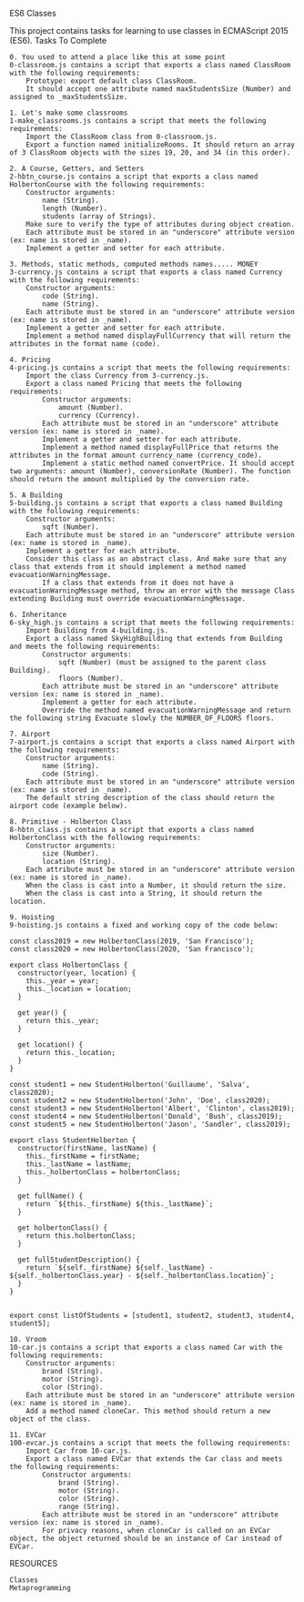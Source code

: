 ES6 Classes

This project contains tasks for learning to use classes in ECMAScript 2015 (ES6).
Tasks To Complete

    0. You used to attend a place like this at some point
    0-classroom.js contains a script that exports a class named ClassRoom with the following requirements:
        Prototype: export default class ClassRoom.
        It should accept one attribute named maxStudentsSize (Number) and assigned to _maxStudentsSize.

    1. Let's make some classrooms
    1-make_classrooms.js contains a script that meets the following requirements:
        Import the ClassRoom class from 0-classroom.js.
        Export a function named initializeRooms. It should return an array of 3 ClassRoom objects with the sizes 19, 20, and 34 (in this order).

    2. A Course, Getters, and Setters
    2-hbtn_course.js contains a script that exports a class named HolbertonCourse with the following requirements:
        Constructor arguments:
            name (String).
            length (Number).
            students (array of Strings).
        Make sure to verify the type of attributes during object creation.
        Each attribute must be stored in an "underscore" attribute version (ex: name is stored in _name).
        Implement a getter and setter for each attribute.

    3. Methods, static methods, computed methods names..... MONEY
    3-currency.js contains a script that exports a class named Currency with the following requirements:
        Constructor arguments:
            code (String).
            name (String).
        Each attribute must be stored in an "underscore" attribute version (ex: name is stored in _name).
        Implement a getter and setter for each attribute.
        Implement a method named displayFullCurrency that will return the attributes in the format name (code).

    4. Pricing
    4-pricing.js contains a script that meets the following requirements:
        Import the class Currency from 3-currency.js.
        Export a class named Pricing that meets the following requirements:
            Constructor arguments:
                amount (Number).
                currency (Currency).
            Each attribute must be stored in an "underscore" attribute version (ex: name is stored in _name).
            Implement a getter and setter for each attribute.
            Implement a method named displayFullPrice that returns the attributes in the format amount currency_name (currency_code).
            Implement a static method named convertPrice. It should accept two arguments: amount (Number), conversionRate (Number). The function should return the amount multiplied by the conversion rate.

    5. A Building
    5-building.js contains a script that exports a class named Building with the following requirements:
        Constructor arguments:
            sqft (Number).
        Each attribute must be stored in an "underscore" attribute version (ex: name is stored in _name).
        Implement a getter for each attribute.
        Consider this class as an abstract class. And make sure that any class that extends from it should implement a method named evacuationWarningMessage.
            If a class that extends from it does not have a evacuationWarningMessage method, throw an error with the message Class extending Building must override evacuationWarningMessage.

    6. Inheritance
    6-sky_high.js contains a script that meets the following requirements:
        Import Building from 4-building.js.
        Export a class named SkyHighBuilding that extends from Building and meets the following requirements:
            Constructor arguments:
                sqft (Number) (must be assigned to the parent class Building).
                floors (Number).
            Each attribute must be stored in an "underscore" attribute version (ex: name is stored in _name).
            Implement a getter for each attribute.
            Override the method named evacuationWarningMessage and return the following string Evacuate slowly the NUMBER_OF_FLOORS floors.

    7. Airport
    7-airport.js contains a script that exports a class named Airport with the following requirements:
        Constructor arguments:
            name (String).
            code (String).
        Each attribute must be stored in an "underscore" attribute version (ex: name is stored in _name).
        The default string description of the class should return the airport code (example below).

    8. Primitive - Holberton Class
    8-hbtn_class.js contains a script that exports a class named HolbertonClass with the following requirements:
        Constructor arguments:
            size (Number).
            location (String).
        Each attribute must be stored in an "underscore" attribute version (ex: name is stored in _name).
        When the class is cast into a Number, it should return the size.
        When the class is cast into a String, it should return the location.

    9. Hoisting
    9-hoisting.js contains a fixed and working copy of the code below:

    const class2019 = new HolbertonClass(2019, 'San Francisco');
    const class2020 = new HolbertonClass(2020, 'San Francisco');

    export class HolbertonClass {
      constructor(year, location) {
        this._year = year;
        this._location = location;
      }

      get year() {
        return this._year;
      }

      get location() {
        return this._location;
      }
    }

    const student1 = new StudentHolberton('Guillaume', 'Salva', class2020);
    const student2 = new StudentHolberton('John', 'Doe', class2020);
    const student3 = new StudentHolberton('Albert', 'Clinton', class2019);
    const student4 = new StudentHolberton('Donald', 'Bush', class2019);
    const student5 = new StudentHolberton('Jason', 'Sandler', class2019);

    export class StudentHolberton {
      constructor(firstName, lastName) {
        this._firstName = firstName;
        this._lastName = lastName;
        this._holbertonClass = holbertonClass;
      }

      get fullName() {
        return `${this._firstName} ${this._lastName}`;
      }

      get holbertonClass() {
        return this.holbertonClass;
      }

      get fullStudentDescription() {
        return `${self._firstName} ${self._lastName} - ${self._holbertonClass.year} - ${self._holbertonClass.location}`;
      }
    }


    export const listOfStudents = [student1, student2, student3, student4, student5];

    10. Vroom
    10-car.js contains a script that exports a class named Car with the following requirements:
        Constructor arguments:
            brand (String).
            motor (String).
            color (String).
        Each attribute must be stored in an "underscore" attribute version (ex: name is stored in _name).
        Add a method named cloneCar. This method should return a new object of the class.

    11. EVCar
    100-evcar.js contains a script that meets the following requirements:
        Import Car from 10-car.js.
        Export a class named EVCar that extends the Car class and meets the following requirements:
            Constructor arguments:
                brand (String).
                motor (String).
                color (String).
                range (String).
            Each attribute must be stored in an "underscore" attribute version (ex: name is stored in _name).
            For privacy reasons, when cloneCar is called on an EVCar object, the object returned should be an instance of Car instead of EVCar.

RESOURCES

    Classes
    Metaprogramming


